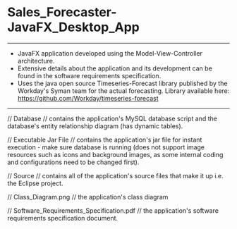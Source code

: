 # Sales_Forecaster-JavaFX_Desktop_App
************************************************************************************************************************
- JavaFX application developed using the Model-View-Controller architecture.
- Extensive details about the application and its development can be found in the software requirements specification.
- Uses the java open source Timeseries-Forecast library published by the Workday's Syman team for the actual forecasting.
  Library available here: https://github.com/Workday/timeseries-forecast
************************************************************************************************************************

// Database //
contains the application's MySQL database script and the database's entity relationship diagram (has dynamic tables).

// Executable Jar File //
contains the application's jar file for instant execution - make sure database is running (does not support image resources such as icons and background images, as some internal coding and configurations need to be changed first).

// Source //
contains all of the application's source files that make it up i.e. the Eclipse project.

// Class_Diagram.png //
the application's class diagram

// Software_Requirements_Specification.pdf //
the application's software requirements specification document.
